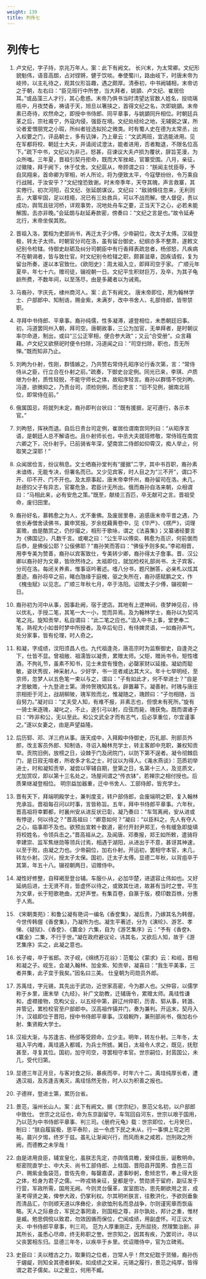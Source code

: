 ```yaml
---
weight: 139
title: 列传七
---
```


# 列传七

1. <span id="列传七-1"></span>
卢文纪，字子持，京兆万年人。案：此下有阙文。 长兴末，为太常卿。文纪形貌魁伟，语音高朗，占对铿锵，健于饮啖。奉使蜀川，路由岐下，时唐末帝为岐帅，以主礼待之，观其仪形旨趣，遇之颇厚。清泰初，中书阙辅相，末帝访之于朝，左右曰：“臣见班行中所誉，当大拜者，姚顗、卢文纪、崔居俭耳。”或品藻三人才行，其心愈惑。末帝乃俱书当时清望达官数人姓名，投琉璃瓶中，月夜焚香，祷请于天，旭旦以箸挟之，首得文纪之名，次即姚顗。末帝素已奇待，欢然命之，即授中书侍郎、同平章事，与姚顗同升相位。时朝廷兵革之后，宗社甫宁，外寇内侵，强臣在境。文纪处经纶之地，无辅弼之谋，所论者爱憎朋党之小瑕，所纠者铨选拟抡之微类。时有蜀人史在德为太常丞，出入权要之门，评品朝士，多有讥弹，乃上章云：“文武两班，宜选能进用。见在军都将校、朝廷士大夫，并请阅试澄汰，能者进用，否者黜退，不限名位高下。”疏下中书，文纪以为非己，怒甚，召谏议大夫卢损为覆状，辞旨芜漫，为众所嗤。三年夏，晋祖引契丹拒命，既而大军挫衄，官寨受围。八月，亲征，过徽陵，拜于阙下，休于仗舍。文纪扈从，帝顾谓之曰：“朕闻主忧臣辱，予自凤翔来，首命卿为宰相，听人所论，将为便致太平，今寇孽纷纷，令万乘自行战贼，于汝安乎？”文纪惶恐致谢。时末帝季年，天夺其魄，声言救寨，其实倦行。初次河阳，召文纪、张延朗谋议。文纪曰：“敌骑倏往忽来，无利则去，大寨牢固，足以枝梧，况已有三处救兵，可以不战而解。使人督促，责以成功，舆驾且驻河桥，详观事势，况地处舟车之要，正当天下之心，必若未能解围，去亦非晚。”会延朗与赵延寿款密，傍奏曰：“文纪之言是也。”故令延寿北行，末帝坐俟其败。

2. <span id="列传七-2"></span>
晋祖入洛，罢相为吏部尚书，再迁太子少傅。少帝嗣位，改太子太傅。汉祖登极，转太子太师。时朝官分司在洛，虽有留台御史，纪纲亦多不整肃，遂敕文纪别令检辖。侍御史赵砺及纠分司朝臣中有行香拜表疏怠者，杨邠怒，凡疾病不在朝谒者，皆与致仕官。时文纪别令检辖之职，颇甚滋章，因疾请假，复为留台所奏，遂以本官致仕。《欧阳史》：周太祖入立，即拜司空于家。 广顺元年夏卒，年七十六。赠司徒，辍视朝一日。文纪平生积财巨万，及卒，为其子龟龄所费，不数年间，以至荡尽，由是多藏者以为诫焉。

3. <span id="列传七-3"></span>
马裔孙，字庆先，棣州商河人。案：此下有阙文。 唐末帝即位，用为翰林学士、户部郎中、知制诰，赐金紫，未满岁，改中书舍人、礼部侍郎，皆带禁职。

4. <span id="列传七-4"></span>
寻拜中书侍郎、平章事。裔孙纯儒，性多凝滞，遽登相位，未悉朝廷旧事。初，冯道罢同州入朝，拜司空。唐朝故事，三公为加官，无单拜者，是时朝议率尔命道，制出，或曰“三公正宰相，便合参大政”；又云“合受册”。众言藉藉。卢文纪又欲祭祀时便令扫除，冯道闻之曰：“司空扫除，职也，吾无所惮。”既而知非乃止。

5. <span id="列传七-5"></span>
刘昫为仆射，性刚，群情嫉之，乃共赞右常侍孔昭序论行香次第，言：“常侍侍从之臣，行立合在仆射之前。”疏奏，下御史台定例。同光已来，李琪、卢质继为仆射，质性轻脱，不能守师长之体，故昭序轻言。裔孙以群情不悦刘昫、冯道，欲微抑之，乃责台司，须检则例，而台吏言：“旧不见例，据南北班位，即常侍在前。”

6. <span id="列传七-6"></span>
俄属国忌，将就列未定，裔孙即判台状曰：“既有援据，足可遵行，各示本官。”

7. <span id="列传七-7"></span>
刘昫怒，挥袂而退。自后日责台司定例，崔居俭谓南宫同列曰：“从昭序言语，是朝廷人总不解语也。且仆射师长也，中丞大夫就班修敬，常侍班在南宫六卿之下，况仆射乎。已前骑省年深，望南宫二侍郎如仰霄汉，痴人举止，何取笑之深耶！”

8. <span id="列传七-8"></span>
众闻居俭言，纷议稍息。文士哂裔孙堂判有“援据”二字，其中书百职，裔孙素未谙练，无能专决，但署名而已。又少见宾客，时人目之为“三不开”，谓口不开、印不开、门不开也。及太原事起，唐末帝幸怀州，裔孙留司在洛。未几，赵德钧父子有异志，官寨危急，君臣计无所出。俄而裔孙自洛来朝，众相谓曰：“马相此来，必有安危之策。”既至，献绫三百匹，卒无献可之言。晋祖受命，废归田里。

9. <span id="列传七-9"></span>
裔孙好名，慕韩愈之为人，尤不重佛。及废居里巷，追感唐末帝平昔之遇，乃依长寿僧舍读佛书，冀申冥报。岁余枕藉黄卷中，见《华严》、《楞严》，词理富赡，由是酷赏之，仍抄撮之，相形于歌咏，谓之《法喜集》；又纂诸经要言为《佛国记》，凡数千言。或嘲之曰：“公生平以傅奕、韩愈为高识，何前倨而后恭，是佛佞公耶？公佞佛耶？”裔孙笑而答曰：“佛佞予则多矣。”李崧相晋，用李专美为赞善，裔孙以宾客致仕，专美转少卿，裔孙得太子詹事。晋、汉公卿以裔孙好为文章，皆欣然待之。太祖即位，就加检校礼部尚书、太子宾客，分司在洛。每闭关养素，惟事讴吟著述。嗜八分书，题尺酬答，必亲札以炫其墨迹。裔孙将卒之前，睹白虺缘于庭槐，驱之失所在，裔孙感赋鹏之文，作《槐虫赋》以见志。广顺三年秋七月，卒于洛阳。诏赠太子少傅，辍视朝一日。

10. <span id="列传七-10"></span>
裔孙初为河中从事，因事赴阙，宿于逻店。其地有上逻神祠，夜梦神见召，待以优礼，手授二笔，其笔一大一小，觉而异焉。及为翰林学士，裔孙以为契鸿笔之兆。旋知贡举，私自谓曰：“此二笔之应也。”洎入中书上事，堂吏奉二笔，熟视大小如昔时梦中所授者。及卒后旬日，有侍婢灵语，一如裔孙声气，处分家事，皆有伦理，时人奇之。

11. <span id="列传七-11"></span>
和凝，字成绩，汶阳须昌人也。九代祖逢尧，唐高宗时为监察御史，自逢尧之下，仕皆不显。曾祖敞、祖濡皆以凝贵，累赠太师。父矩，赠尚书令。矩性嗜酒，不拘礼节，虽素不知书，见士未尝有慢色，必罄家财以延接。凝幼而聪敏，姿状秀拔，神采射人。少好学，书一览者咸达其大义。年十七举明经，至京师，忽梦人以五色笔一束以与之，谓曰：“子有如此才，何不举进士？”自是才思敏赡，十九登进士第。滑帅贺瑰知其名，辟置幕下。凝善射。时瑰与唐庄宗相拒于河上，战胡柳陂，瑰军败而北，惟凝随之，瑰顾曰：“子勿相随，当自努力。”凝对曰：“丈夫受人知，有难不报，非素志也，但恨未有死所。”旋有一骑士来逐瑰，凝叱之，不止，遂引弓以射，应弦而毙，瑰获免。既而谓诸子曰：“昨非和公，无以至此。和公文武全才而有志气，后必享重位，尔宜谨事之。”遂以女妻之，由是声望益隆。

12. <span id="列传七-12"></span>
后历郓、邓、洋三府从事。唐天成中，入拜殿中侍御史，历礼部、刑部员外郎，改主客员外郎、知制诰，寻诏入翰林充学士，转主客郎中充职，兼权知贡举。贡院旧例，放榜之日，设棘于门及闭院门，以防下第不逞者。凝令彻棘启门，是日寂无喧者，所收多才名之士，时议以为得人。《渑水燕谈》：范质初举进士，时和凝知贡举，凝尝以宰辅自期，登第之日，名第十三人，及览质文，尤加赏叹，即以第十三名处之，场屋间谓之“传衣钵”，若禅宗之相付授也。后质果继凝登相位。 明宗益加器重，迁中书舍人、工部侍郎，皆充学士。

13. <span id="列传七-13"></span>
晋有天下，拜端明殿学士，兼判度支，转户部侍郎，会废端明之职，复入翰林充承旨。晋祖每召问以时事，言皆称旨。五年，拜中书侍郎平章事。六年秋，晋高祖将幸鄴都，时襄州安从进反状已彰，凝乃奏曰：“车驾离阙，安从进或有悖逆，何以待之？”晋高祖曰：“卿意如何？”凝曰：“以臣料之，先人有夺人之心，临事即不及也。欲预出宣敕十数道，密付开封尹郑王，令有缓急即旋填将校姓名，令领兵击之。”晋高祖从之。及闻唐、邓奏报，郑王如所敕，遣骑将李建崇、监军焦继勋等领兵讨焉，相遇于湖阳，从进出于不意，甚讶其神速，以至于败，由凝之力也。少帝嗣位，加右仆射。开运初，罢相守本官，未几，转左仆射。汉兴，授太子太保。国初，迁太子太傅。显德二年秋，以背疽卒于其第，年五十八。辍视朝两日，诏赠侍中。

14. <span id="列传七-14"></span>
凝性好修整，自释褐至登台辅。车服仆从，必加华楚，进退容止伟如也。又好延纳后进，士无贤不肖，皆虚怀以待之，或致其仕进，故甚有当时之誉。平生为文章，长于短歌艳曲，尤好声誉。有集百卷，自篆于版，模印数百帙，分惠于人焉。

15. <span id="列传七-15"></span>
《宋朝类苑》：和鲁公凝有艳词一编名《香奁集》，凝后贵，乃嫁其名为韩偓，今世传韩偓《香奁集》，乃凝所为也。凝生平著述，分为《演纶》、游艺、孝悌、《疑狱》、《香奁》、《籝金》六集，自为《游艺集序》云：“予有《香奁》、《籝金》二集，不行于世。”凝在政府避议论，讳其名，又欲后人知，故于《游艺集序》实之，此凝之意也。

16. <span id="列传七-16"></span>
长子峻，卒于省郎。次子岘，《绵绣万花谷》：范蜀公《蒙求》云：和岘，晋相和凝之子。岘生，会凝入翰林、加金紫、知贡举，凝喜曰：“我生平美事，三者并集，此子宜于我矣。”因名曰三美。 仕皇朝为司勋员外郎。

17. <span id="列传七-17"></span>
苏禹珪，字元锡，其先出于武功，近世家高密，今为郡人也。父仲容，以儒学称于乡里，唐末举《九经》，补广文助教，迁辅唐令，累赠太师。禹珪性谦和，虚襟接物，克构父业，以五经中第，辟辽州倅职，历青、郓从事，转潞、并管记，累检校官至户部郎中。汉高祖作镇并门，奏为兼判。开运末，契丹入汴，汉祖即位于晋阳，授中书侍郎平章事。汉祖輗阼，兼刑部尚书，俄加右仆射、集贤殿大学士。

18. <span id="列传七-18"></span>
汉祖大渐，与苏逢吉、杨邠等受顾命，立少主。明年，转左仆射。三年冬，太祖入平内难，禹珪遁入都城，为兵士所掳。翼日，太祖令人求之，既见，抚慰甚至，寻复其位。国初，加守司空，寻罢相守本官。世宗嗣位，封莒国公，未几，受代归第。

19. <span id="列传七-19"></span>
显德三年正月旦，与客对食之际，暴疾而卒，时年六十二。禹珪纯厚长者，遭遇汉祖，及苏逢吉夷灭，禹珪恬然无咎，时人以为积善之报也。

20. <span id="列传七-20"></span>
子德祥，登进士第，累历台省。

21. <span id="列传七-21"></span>
景范，淄州长山人。案：此下有阙文。据《世宗纪》，景范父名初，以户部郎中致仕。 世宗之北征也，命为东京副留守。车驾回自河东，世宗以艰于国用，乃以范为中书侍郎平章事、判三司。《册府元龟》载：世宗即位，七月癸巳，制曰：“朕自履宸极，思平泰阶，出一令虑下民之未从，行一事惧上穹之罔祐，晨兴夕惕，终岁于兹。虽礼让渐闻兴行，而风雨未之咸若，岂刑政之所阙，而德教之未孚哉！

22. <span id="列传七-22"></span>
由是进用良臣，辅宣皇化，虽朕志先定，亦舆情具瞻，爰择佳辰，诞敷明命。枢密院直学士、中大夫、尚书工部侍郎、上柱国、晋阳县开国男、食邑三百户、赐紫金鱼袋范，昔佐先帝，每罄嘉谟，逮事眇躬，愈倾忠节，奉上得大臣之体，检身为君子之儒。一昨戎辂亲征，皇都是守，赞勋贤于留府，副征发于行营，军政所需，国用无阙。今则灵台偃革，宣室图功，思先朝欲用之言，成圣考得贤之美，俾参大政，仍掌利权。尔其明听朕言，往敷洪化，予欲则垂象而清品汇，尔则顺天道以序彝伦，余欲恤刑名而息战争，尔则谨宪章而恢庙略。天人之际悬合，军民之事罔渝，则国相之尊，非尔孰处，邦计之重，惟材是臧。勉思倜傥以致君，勿效因循而保位，伫闻成绩，用副虚怀。可正议大夫、中书侍郎平章事，判三司。 范为人厚重刚正，无所屈挠，然理繁治剧，非其所长，虽悉心尽瘁，终无称职之誉。世宗知之，因其有疾，乃罢司计。寻以父丧罢相东归。显德三年冬，以疾卒于乡里。优诏赠侍中，官为立碑焉。

23. <span id="列传七-23"></span>
史臣曰：夫以稽古之力，取秉钧之位者，岂常人乎！然文纪耽于货殖，裔孙伤于龌龊，则知全其德者鲜矣。如成绩之文采，元锡之履行，景范之纯厚，皆得谓之君子儒矣。以之爰立，何用不臧。
